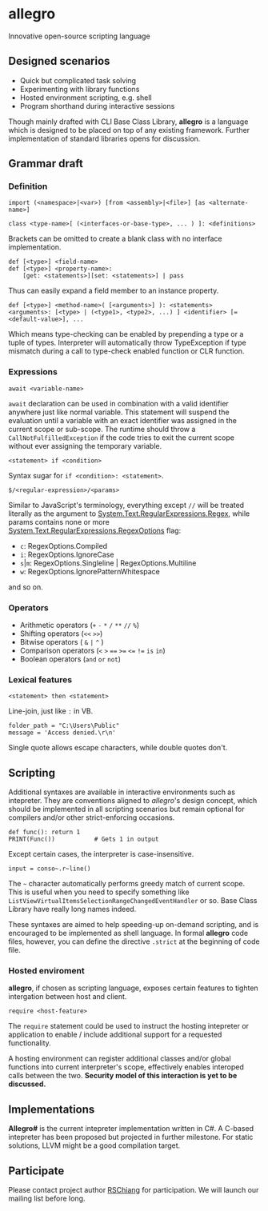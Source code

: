 allegro
=======
Innovative open-source scripting language

Designed scenarios
------
* Quick but complicated task solving
* Experimenting with library functions
* Hosted environment scripting, e.g. shell
* Program shorthand during interactive sessions

Though mainly drafted with CLI Base Class Library, **allegro** is a language 
which is designed to be placed on top of any existing framework. Further 
implementation of standard libraries opens for discussion.

Grammar draft
------

### Definition

    import (<namespace>|<var>) [from <assembly>|<file>] [as <alternate-name>]

    class <type-name>[ (<interfaces-or-base-type>, ... ) ]: <definitions>

Brackets can be omitted to create a blank class with no interface implementation.

    def [<type>] <field-name>
	def [<type>] <property-name>:
		[get: <statements>][set: <statements>] | pass

Thus can easily expand a field member to an instance property.

    def [<type>] <method-name>( [<arguments>] ): <statements>
    <arguments>: [<type> | (<type1>, <type2>, ...) ] <identifier> [=<default-value>], ...

Which means type-checking can be enabled by prepending a type or a tuple of 
types. Interpreter will automatically throw TypeException if type mismatch during a 
call to type-check enabled function or CLR function.

### Expressions

    await <variable-name>

`await` declaration can be used in combination with a valid identifier anywhere just like 
normal variable. This statement will suspend the evaluation until a variable with an 
exact identifier was assigned in the current scope or sub-scope. The runtime should 
throw a `CallNotFulfilledException` if the code tries to exit the current scope 
without ever assigning the temporary variable. 

    <statement> if <condition>

Syntax sugar for `if <condition>: <statement>`.

    $/<regular-expression>/<params>

Similar to JavaScript's terminology, everything except `//` will be treated literally
as the argument to [System.Text.RegularExpressions.Regex][regex], while params contains 
none or more [System.Text.RegularExpressions.RegexOptions][regex.opt] flag:

* `c`: RegexOptions.Compiled
* `i`: RegexOptions.IgnoreCase
* `s`|`m`: RegexOptions.Singleline | RegexOptions.Multiline
* `w`: RegexOptions.IgnorePatternWhitespace

and so on.

[regex]: http://msdn.microsoft.com/zh-tw/library/system.text.regularexpressions.regex.aspx
[regex.opt]: http://msdn.microsoft.com/zh-tw/library/system.text.regularexpressions.regexoptions.aspx

### Operators

* Arithmetic operators (`+` `-` `*` `/` `**` `//` `%`)
* Shifting operators (`<<` `>>`)
* Bitwise operators ( `&` `|` `^` )
* Comparison operators (`<` `>` `==` `>=` `<=` `!=` `is` `in`)
* Boolean operators (`and` `or` `not`)


### Lexical features

    <statement> then <statement>

Line-join, just like `:` in VB.

    folder_path = "C:\Users\Public"
    message = 'Access denied.\r\n'

Single quote allows escape characters, while double quotes don't.

Scripting
---------
Additional syntaxes are available in interactive environments such as intepreter.
They are conventions aligned to *allegro*'s design concept, which should be 
implemented in all scripting scenarios but remain optional for compilers and/or 
other strict-enforcing occasions.

    def func(): return 1
    PRINT(Func())           # Gets 1 in output

Except certain cases, the interpreter is case-insensitive.

    input = conso~.r~line()

The `~` character automatically performs greedy match of current scope. This is useful 
when you need to specify something like `ListViewVirtualItemsSelectionRangeChangedEventHandler` or so.
Base Class Library have really long names indeed.

These syntaxes are aimed to help speeding-up on-demand scripting, and is encouraged to be 
implemented as shell language. In formal **allegro** code files, however, you can define 
the directive `.strict` at the beginning of code file.

### Hosted enviroment

**allegro**, if chosen as scripting language, exposes certain features to tighten intergation
between host and client. 

    require <host-feature>

The `require` statement could be used to instruct the hosting intepreter or 
application to enable / include additional support for a requested functionality.

A hosting environment can register additional classes and/or global functions 
into current interpreter's scope, effectively enables interoped calls 
between the two. **Security model of this interaction is yet to be discussed.**

Implementations
---------------
**Allegro#** is the current intepreter implementation written in C#.
A C-based intepreter has been proposed but projected in further milestone. For static solutions, LLVM might be a good compilation target.

Participate
-----------
Please contact project author [RSChiang][rschiang] for participation. We will launch our
mailing list before long.

[rschiang]: http://www.plurk.com/RSChiang
